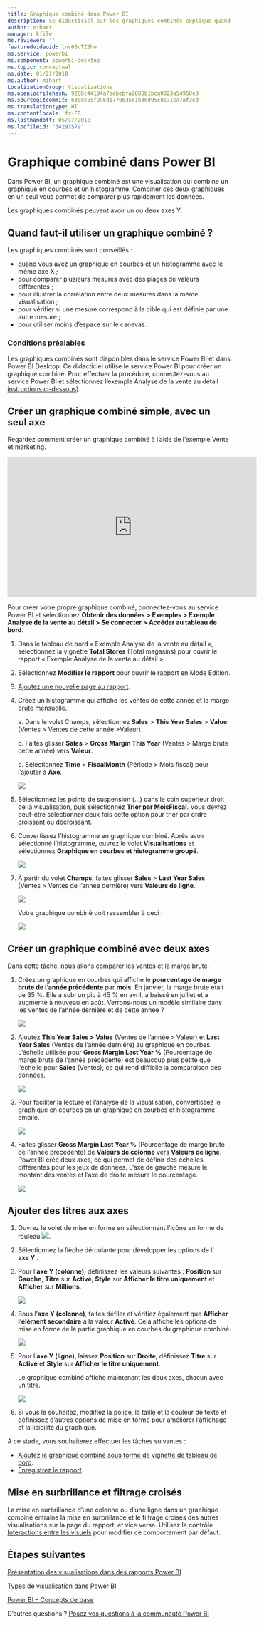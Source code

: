 ```yaml
---
title: Graphique combiné dans Power BI
description: Ce didacticiel sur les graphiques combinés explique quand les utiliser et comment les créer dans le service Power BI et dans Power BI Desktop.
author: mihart
manager: kfile
ms.reviewer: ''
featuredvideoid: lnv66cTZ5ho
ms.service: powerbi
ms.component: powerbi-desktop
ms.topic: conceptual
ms.date: 01/21/2018
ms.author: mihart
LocalizationGroup: Visualizations
ms.openlocfilehash: 9288c44194a7eabebfa9888b1bca0023a54950e8
ms.sourcegitcommit: 638de55f996d177063561b36d95c8c71ea7af3ed
ms.translationtype: HT
ms.contentlocale: fr-FR
ms.lasthandoff: 05/17/2018
ms.locfileid: "34293579"
---
```

# <a name="combo-chart-in-power-bi"></a>Graphique combiné dans Power BI
Dans Power BI, un graphique combiné est une visualisation qui combine un graphique en courbes et un histogramme. Combiner ces deux graphiques en un seul vous permet de comparer plus rapidement les données.

Les graphiques combinés peuvent avoir un ou deux axes Y.

## <a name="when-to-use-a-combo-chart"></a>Quand faut-il utiliser un graphique combiné ?
Les graphiques combinés sont conseillés :

* quand vous avez un graphique en courbes et un histogramme avec le même axe X ;
* pour comparer plusieurs mesures avec des plages de valeurs différentes ;
* pour illustrer la corrélation entre deux mesures dans la même visualisation ;
* pour vérifier si une mesure correspond à la cible qui est définie par une autre mesure ;
* pour utiliser moins d’espace sur le canevas.

### <a name="prerequisites"></a>Conditions préalables
Les graphiques combinés sont disponibles dans le service Power BI et dans Power BI Desktop. Ce didacticiel utilise le service Power BI pour créer un graphique combiné. Pour effectuer la procédure, connectez-vous au service Power BI et sélectionnez l’exemple Analyse de la vente au détail [instructions ci-dessous](#create)).


## <a name="create-a-basic-single-axis-combo-chart"></a>Créer un graphique combiné simple, avec un seul axe
Regardez comment créer un graphique combiné à l’aide de l’exemple Vente et marketing.

<iframe width="560" height="315" src="https://www.youtube.com/embed/lnv66cTZ5ho?list=PL1N57mwBHtN0JFoKSR0n-tBkUJHeMP2cP" frameborder="0" allowfullscreen></iframe>  

<a name="create"></a>Pour créer votre propre graphique combiné, connectez-vous au service Power BI et sélectionnez **Obtenir des données \> Exemples \> Exemple Analyse de la vente au détail > Se connecter > Accéder au tableau de bord**.

1. Dans le tableau de bord « Exemple Analyse de la vente au détail », sélectionnez la vignette **Total Stores** (Total magasins) pour ouvrir le rapport « Exemple Analyse de la vente au détail ».
2. Sélectionnez **Modifier le rapport** pour ouvrir le rapport en Mode Edition.
3. [Ajoutez une nouvelle page au rapport](power-bi-report-add-page.md).
4. Créez un histogramme qui affiche les ventes de cette année et la marge brute mensuelle.

    a.  Dans le volet Champs, sélectionnez **Sales** \> **This Year Sales** > **Value** (Ventes > Ventes de cette année >Valeur).

    b.  Faites glisser **Sales** \> **Gross Margin This Year** (Ventes > Marge brute cette année) vers **Valeur**.

    c.  Sélectionnez **Time** \> **FiscalMonth** (Période > Mois fiscal) pour l’ajouter à **Axe**.

    ![](media/power-bi-visualization-combo-chart/combotutorial1new.png)
5. Sélectionnez les points de suspension (...) dans le coin supérieur droit de la visualisation, puis sélectionnez **Trier par MoisFiscal**. Vous devrez peut-être sélectionner deux fois cette option pour trier par ordre croissant ou décroissant.

6. Convertissez l’histogramme en graphique combiné. Après avoir sélectionné l’histogramme, ouvrez le volet **Visualisations** et sélectionnez **Graphique en courbes et histogramme groupé**.

    ![](media/power-bi-visualization-combo-chart/converttocombo_new2.png)
7. À partir du volet **Champs**, faites glisser **Sales** \> **Last Year Sales** (Ventes > Ventes de l’année dernière) vers **Valeurs de ligne**.

   ![](media/power-bi-visualization-combo-chart/linevaluebucket.png)

   Votre graphique combiné doit ressembler à ceci :

   ![](media/power-bi-visualization-combo-chart/combochartdone-new.png)

## <a name="create-a-combo-chart-with-two-axes"></a>Créer un graphique combiné avec deux axes
Dans cette tâche, nous allons comparer les ventes et la marge brute.

1. Créez un graphique en courbes qui affiche le **pourcentage de marge brute de l’année précédente** par **mois**.  En janvier, la marge brute était de 35 %. Elle a subi un pic à 45 % en avril, a baissé en juillet et a augmenté à nouveau en août. Verrons-nous un modèle similaire dans les ventes de l’année dernière et de cette année ?

   ![](media/power-bi-visualization-combo-chart/combo1_new.png)
2. Ajoutez **This Year Sales > Value** (Ventes de l’année > Valeur) et **Last Year Sales** (Ventes de l’année dernière) au graphique en courbes. L’échelle utilisée pour **Gross Margin Last Year %** (Pourcentage de marge brute de l’année précédente) est beaucoup plus petite que l’échelle pour **Sales** (Ventes), ce qui rend difficile la comparaison des données.      

   ![](media/power-bi-visualization-combo-chart/flatline_new.png)
3. Pour faciliter la lecture et l’analyse de la visualisation, convertissez le graphique en courbes en un graphique en courbes et histogramme empilé.

   ![](media/power-bi-visualization-combo-chart/converttocombo_new.png)
4. Faites glisser **Gross Margin Last Year %** (Pourcentage de marge brute de l’année précédente) de **Valeurs de colonne** vers **Valeurs de ligne**. Power BI crée deux axes, ce qui permet de définir des échelles différentes pour les jeux de données. L’axe de gauche mesure le montant des ventes et l’axe de droite mesure le pourcentage.

   ![](media/power-bi-visualization-combo-chart/power-bi-combochart.png)    

## <a name="add-titles-to-the-axes"></a>Ajouter des titres aux axes
1. Ouvrez le volet de mise en forme en sélectionnant l’icône en forme de rouleau ![](media/power-bi-visualization-combo-chart/power-bi-paintroller.png).
2. Sélectionnez la flèche déroulante pour développer les options de l’ **axe Y** .
3. Pour l’**axe Y (colonne)**, définissez les valeurs suivantes : **Position** sur **Gauche**, **Titre** sur **Activé**, **Style** sur **Afficher le titre uniquement** et **Afficher** sur **Millions**.

   ![](media/power-bi-visualization-combo-chart/power-bi-y-axis-column.png)
4. Sous l’**axe Y (colonne)**, faites défiler et vérifiez également que **Afficher l’élément secondaire** a la valeur **Activé**. Cela affiche les options de mise en forme de la partie graphique en courbes du graphique combiné.

   ![](media/power-bi-visualization-combo-chart/power-bi-show-secondary.png)
5. Pour l’**axe Y (ligne)**, laissez **Position** sur **Droite**, définissez **Titre** sur **Activé** et **Style** sur **Afficher le titre uniquement**.

   Le graphique combiné affiche maintenant les deux axes, chacun avec un titre.

   ![](media/power-bi-visualization-combo-chart/power-bi-titles-on.png)

6. Si vous le souhaitez, modifiez la police, la taille et la couleur de texte et définissez d’autres options de mise en forme pour améliorer l’affichage et la lisibilité du graphique.

À ce stade, vous souhaiterez effectuer les tâches suivantes :

* [Ajoutez le graphique combiné sous forme de vignette de tableau de bord](service-dashboard-tiles.md).
* [Enregistrez le rapport](service-report-save.md).

## <a name="cross-highlighting-and-cross-filtering"></a>Mise en surbrillance et filtrage croisés

La mise en surbrillance d’une colonne ou d’une ligne dans un graphique combiné entraîne la mise en surbrillance et le filtrage croisés des autres visualisations sur la page du rapport, et vice versa. Utilisez le contrôle [Interactions entre les visuels](service-reports-visual-interactions.md) pour modifier ce comportement par défaut.

## <a name="next-steps"></a>Étapes suivantes

[Présentation des visualisations dans des rapports Power BI](power-bi-report-visualizations.md)

[Types de visualisation dans Power BI](power-bi-visualization-types-for-reports-and-q-and-a.md)

[Power BI – Concepts de base](service-basic-concepts.md)

D’autres questions ? [Posez vos questions à la communauté Power BI](http://community.powerbi.com/)
